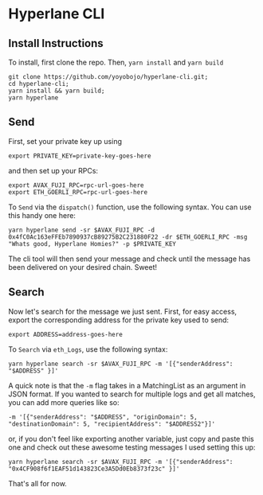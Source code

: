 # Hyperlane CLI

## Install Instructions
To install, first clone the repo. Then, ``yarn install`` and ``yarn build``
```
git clone https://github.com/yoyobojo/hyperlane-cli.git;
cd hyperlane-cli;
yarn install && yarn build;
yarn hyperlane
```

## Send 
First, set your private key up using 
```
export PRIVATE_KEY=private-key-goes-here
```

and then set up your RPCs: 
```
export AVAX_FUJI_RPC=rpc-url-goes-here
export ETH_GOERLI_RPC=rpc-url-goes-here 
```

To ``Send`` via the ``dispatch()`` function, use the following syntax. You can use this handy one here:
```
yarn hyperlane send -sr $AVAX_FUJI_RPC -d 0x4fC0Ac163eFFEb7890937cB89275B2C231880F22 -dr $ETH_GOERLI_RPC -msg "Whats good, Hyperlane Homies?" -p $PRIVATE_KEY
```

The cli tool will then send your message and check until the message has been delivered on your desired chain. Sweet!

## Search
Now let's search for the message we just sent. First, for easy access, export the corresponding address for the private key used to send:
```
export ADDRESS=address-goes-here
```

To ``Search`` via ``eth_Logs``, use the following syntax: 

```
yarn hyperlane search -sr $AVAX_FUJI_RPC -m '[{"senderAddress": "$ADDRESS" }]'
```

A quick note is that the ``-m`` flag takes in a MatchingList as an argument in JSON format. If you wanted to search for multiple logs and get all matches, you can add more queries like so: 
```
-m '[{"senderAddress": "$ADDRESS", "originDomain": 5, "destinationDomain": 5, "recipientAddress": "$ADDRESS2"}]'
```

or, if you don't feel like exporting another variable, just copy and paste this one and check out these awesome testing messages I used setting this up:
```
yarn hyperlane search -sr $AVAX_FUJI_RPC -m '[{"senderAddress": "0x4CF908f6f1EAF51d143823Ce3A5Dd0Eb8373f23c" }]'
```

That's all for now.

